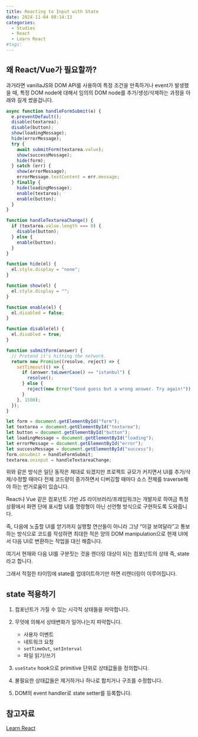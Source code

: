 ```yaml
---
title: Reacting to Input with State
date: 2024-11-04 08:14:13
categories:
  - Studies
  - React
  - Learn React
#tags:
---
```

## 왜 React/Vue가 필요할까?

과거라면 vanillaJS와 DOM API를 사용하여 특정 조건을 만족하거나 event가 발생했을 때, 특정 DOM node에 대해서 임의의 DOM node를 추가/생성/삭제하는 과정을 아래와 길게 썼을겁니다.

```jsx
async function handleFormSubmit(e) {
  e.preventDefault();
  disable(textarea);
  disable(button);
  show(loadingMessage);
  hide(errorMessage);
  try {
    await submitForm(textarea.value);
    show(successMessage);
    hide(form);
  } catch (err) {
    show(errorMessage);
    errorMessage.textContent = err.message;
  } finally {
    hide(loadingMessage);
    enable(textarea);
    enable(button);
  }
}

function handleTextareaChange() {
  if (textarea.value.length === 0) {
    disable(button);
  } else {
    enable(button);
  }
}

function hide(el) {
  el.style.display = "none";
}

function show(el) {
  el.style.display = "";
}

function enable(el) {
  el.disabled = false;
}

function disable(el) {
  el.disabled = true;
}

function submitForm(answer) {
  // Pretend it's hitting the network.
  return new Promise((resolve, reject) => {
    setTimeout(() => {
      if (answer.toLowerCase() == "istanbul") {
        resolve();
      } else {
        reject(new Error("Good guess but a wrong answer. Try again!"));
      }
    }, 1500);
  });
}

let form = document.getElementById("form");
let textarea = document.getElementById("textarea");
let button = document.getElementById("button");
let loadingMessage = document.getElementById("loading");
let errorMessage = document.getElementById("error");
let successMessage = document.getElementById("success");
form.onsubmit = handleFormSubmit;
textarea.oninput = handleTextareaChange;
```

위와 같은 방식은 일단 동작은 제대로 되겠지만 프로젝트 규모가 커지면서 UI를 추가/삭제/수정할 때마다 전체 코드량이 증가하면서 디버깅할 때마다 소스 전체를 traverse해야 하는 번거로움이 있습니다.

React나 Vue 같은 컴포넌트 기반 JS 라이브러리/프레임워크는 개발자로 하여금 특정 상황에서 화면 단에 표시할 UI를 명령형이 아닌 선언형 방식으로 구현하도록 도와줍니다.

즉, 다음에 노출할 UI를 얻기까지 실행할 연산들이 아니라 그냥 “이걸 보여달라”고 통보하는 방식으로 코드를 작성하면 최대한 적은 양의 DOM manipulation으로 현재 UI에서 다음 UI로 변환하는 작업을 대신 해줍니다.

여기서 현재와 다음 UI를 구분짓는 것을 렌더링 대상이 되는 컴포넌트의 상태 즉, state라고 합니다.

그래서 적절한 타이밍에 state를 업데이트하기만 하면 리렌더링이 이루어집니다.

## state 적용하기

1. 컴포넌트가 가질 수 있는 시각적 상태들을 파악합니다.

2. 무엇에 의해서 상태변화가 일어나는지 파악합니다.

    - 사용자 이벤트
    - 네트워크 요청
    - `setTimeOut`, `setInterval`
    - 파일 읽기/쓰기

3. `useState` hook으로 primitive 단위로 상태값들을 정의합니다.

4. 불필요한 상태값들은 제거하거나 하나로 합치거나 구조를 수정합니다.

5. DOM의 event handler로 state setter를 등록합니다.

## 참고자료

[Learn React](https://react.dev/learn)